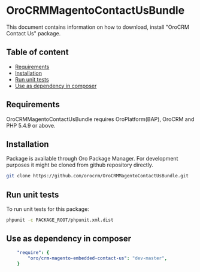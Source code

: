 OroCRMMagentoContactUsBundle
=====================

This document contains information on how to download, install "OroCRM Contact Us" package.

Table of content
-----------------

- [Requirements](#requirements)
- [Installation](#installation)
- [Run unit tests](#run-unit-tests)
- [Use as dependency in composer](#use-as-dependency-in-composer)

Requirements
------------

OroCRMMagentoContactUsBundle requires OroPlatform(BAP), OroCRM and PHP 5.4.9 or above.

Installation
------------

Package is available through Oro Package Manager.
For development purposes it might be cloned from github repository directly.

```bash
git clone https://github.com/orocrm/OroCRMMagentoContactUsBundle.git
```

Run unit tests
--------------

To run unit tests for this package:

```bash
phpunit -c PACKAGE_ROOT/phpunit.xml.dist
```

Use as dependency in composer
-----------------------------

```yaml
    "require": {
        "oro/crm-magento-embedded-contact-us": "dev-master",
    }
```
